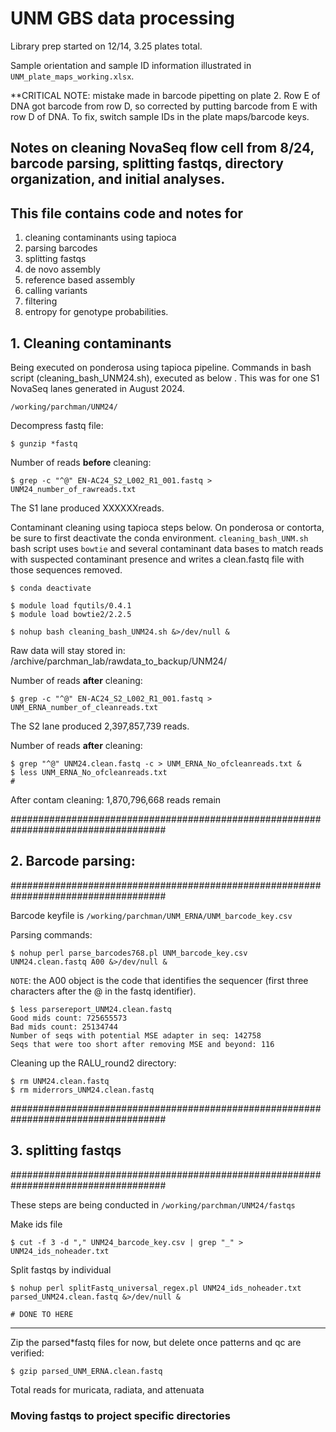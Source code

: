 # UNM GBS data processing

Library prep started on 12/14, 3.25 plates total.


Sample orientation and sample ID information illustrated in `UNM_plate_maps_working.xlsx`.


**CRITICAL NOTE: mistake made in barcode pipetting on plate 2. Row E of DNA got barcode from row D, so corrected by putting barcode from E with row D of DNA. To fix, switch sample IDs in the plate maps/barcode keys.

## Notes on cleaning NovaSeq flow cell from 8/24, barcode parsing, splitting fastqs, directory organization, and initial analyses.



## This file contains code and notes for
1) cleaning contaminants using tapioca
2) parsing barcodes
3) splitting fastqs 
4) de novo assembly
5) reference based assembly
6) calling variants
7) filtering
8) entropy for genotype probabilities.

## 1. Cleaning contaminants

Being executed on ponderosa using tapioca pipeline. Commands in bash script (cleaning_bash_UNM24.sh), executed as below . This was for one S1 NovaSeq lanes generated in August 2024.


    /working/parchman/UNM24/


Decompress fastq file:

    $ gunzip *fastq


Number of reads **before** cleaning:

    $ grep -c "^@" EN-AC24_S2_L002_R1_001.fastq > UNM24_number_of_rawreads.txt

The S1 lane produced XXXXXXreads.



Contaminant cleaning using tapioca steps below. On ponderosa or contorta, be sure to first deactivate the conda environment. `cleaning_bash_UNM.sh` bash script uses `bowtie` and several contaminant data bases to match reads with suspected contaminant presence and writes a clean.fastq file with those sequences removed.

    $ conda deactivate

    $ module load fqutils/0.4.1
    $ module load bowtie2/2.2.5
    
    $ nohup bash cleaning_bash_UNM24.sh &>/dev/null &



Raw data will stay stored in: /archive/parchman_lab/rawdata_to_backup/UNM24/

Number of reads **after** cleaning:

    $ grep -c "^@" EN-AC24_S2_L002_R1_001.fastq > UNM_ERNA_number_of_cleanreads.txt

The S2 lane produced 2,397,857,739 reads.


Number of reads **after** cleaning:

    $ grep "^@" UNM24.clean.fastq -c > UNM_ERNA_No_ofcleanreads.txt &
    $ less UNM_ERNA_No_ofcleanreads.txt
    #  

After contam cleaning: 1,870,796,668 reads remain

####################################################################################
## 2. Barcode parsing:
####################################################################################

Barcode keyfile is `/working/parchman/UNM_ERNA/UNM_barcode_key.csv`

Parsing commands:

    $ nohup perl parse_barcodes768.pl UNM_barcode_key.csv UNM24.clean.fastq A00 &>/dev/null &



`NOTE`: the A00 object is the code that identifies the sequencer (first three characters after the @ in the fastq identifier).

    $ less parsereport_UNM24.clean.fastq
    Good mids count: 725655573
    Bad mids count: 25134744
    Number of seqs with potential MSE adapter in seq: 142758
    Seqs that were too short after removing MSE and beyond: 116

Cleaning up the RALU_round2 directory:

    $ rm UNM24.clean.fastq
    $ rm miderrors_UNM24.clean.fastq


####################################################################################
## 3. splitting fastqs
####################################################################################

These steps are being conducted in `/working/parchman/UNM24/fastqs`

Make ids file 

    $ cut -f 3 -d "," UNM24_barcode_key.csv | grep "_" > UNM24_ids_noheader.txt

Split fastqs by individual

    $ nohup perl splitFastq_universal_regex.pl UNM24_ids_noheader.txt parsed_UNM24.clean.fastq &>/dev/null &

    # DONE TO HERE 

************************************

Zip the parsed*fastq files for now, but delete once patterns and qc are verified:

    $ gzip parsed_UNM_ERNA.clean.fastq

Total reads for muricata, radiata, and attenuata


### Moving fastqs to project specific directories
